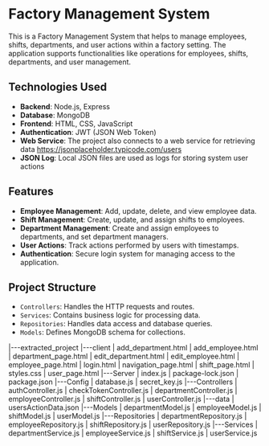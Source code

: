 # Factory Management System

This is a Factory Management System that helps to manage employees, shifts, departments, and user actions within a factory setting. The application supports functionalities like operations for employees, shifts, departments, and user management.

## Technologies Used

- **Backend**: Node.js, Express
- **Database**: MongoDB
- **Frontend**: HTML, CSS, JavaScript
- **Authentication**: JWT (JSON Web Token)
- **Web Service**: The project also connects to a web service for retrieving data https://jsonplaceholder.typicode.com/users
- **JSON Log**: Local JSON files are used as logs for storing system user actions

## Features

- **Employee Management**: Add, update, delete, and view employee data.
- **Shift Management**: Create, update, and assign shifts to employees.
- **Department Management**: Create and assign employees to departments, and set department managers.
- **User Actions**: Track actions performed by users with timestamps.
- **Authentication**: Secure login system for managing access to the application.


## Project Structure

- `Controllers`: Handles the HTTP requests and routes.
- `Services`: Contains business logic for processing data.
- `Repositories`: Handles data access and database queries.
- `Models`: Defines MongoDB schema for collections.

|---extracted_project
    |---client
    |       add_department.html
    |       add_employee.html
    |       department_page.html
    |       edit_department.html
    |       edit_employee.html
    |       employee_page.html
    |       login.html
    |       navigation_page.html
    |       shift_page.html
    |       styles.css
    |       user_page.html
    |---Server
    |       index.js
    |       package-lock.json
    |       package.json
        |---Config
        |       database.js
        |       secret_key.js
        |---Controllers
        |       authController.js
        |       checkTokenController.js
        |       departmentController.js
        |       employeeController.js
        |       shiftController.js
        |       userController.js
        |---data
        |       usersActionData.json
        |---Models
        |       departmentModel.js
        |       employeeModel.js
        |       shiftModel.js
        |       userModel.js
        |---Repositories
        |       departmentRepository.js
        |       employeeRepository.js
        |       shiftRepository.js
        |       userRepository.js
        |---Services
        |       departmentService.js
        |       employeeService.js
        |       shiftService.js
        |       userService.js